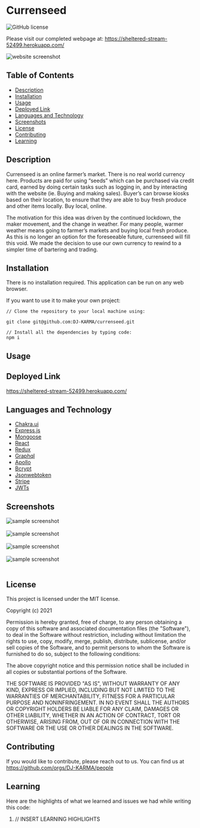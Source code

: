 # Currenseed

![GitHub license](https://img.shields.io/badge/license-MIT-ff69b4.svg)

Please visit our completed webpage at:  https://sheltered-stream-52499.herokuapp.com/

![website screenshot](./public/images/homepage.png?raw=true) 

## Table of Contents 

- [Description](#description)
- [Installation](#installation)
- [Usage](#usage)
- [Deployed Link](#deployed-link)
- [Languages and Technology](#languages-and-technology)
- [Screenshots](#screenshots)
- [License](#license)
- [Contributing](#contributing)
- [Learning](#learning)

## Description

Currenseed is an online farmer’s market. There is no real world currency here. Products are paid for using “seeds” which can be purchased via credit card, earned by doing certain tasks such as logging in, and by interacting with the website (ie. Buying and making sales). Buyer’s can browse kiosks based on their location, to ensure that they are able to buy fresh produce and other items locally. Buy local, online.

The motivation for this idea was driven by the continued lockdown, the maker movement, and the change in weather. For many people, warmer weather means going to farmer’s markets and buying local fresh produce. As this is no longer an option for the foreseeable future, currenseed will fill this void. We made the decision to use our own currency to rewind to a simpler time of bartering and trading. 


## Installation

There is no installation required. This application can be run on any web browser. 

If you want to use it to make your own project:

```
// Clone the repository to your local machine using:

git clone git@github.com:DJ-KARMA/currenseed.git

// Install all the dependencies by typing code:
npm i

```

## Usage


## Deployed Link

https://sheltered-stream-52499.herokuapp.com/

## Languages and Technology

- [Chakra.ui](https://chakra-ui.com/ "Chakra.ui")<br />
- [Express.js](https://expressjs.com/ "Express.js")<br />
- [Mongoose](https://mongoosejs.com/docs/index.html "Mongoose")<br />
- [React](https://reactjs.org/ "React")<br />
- [Redux](https://redux.js.org/ "Redux")<br />
- [Graphql](https://graphql.org/ "Graphql")<br />
- [Apollo]("https://www.apollographql.com/" "Apollo")<br />
- [Bcrypt](https://www.npmjs.com/package/bcrypt "Bcrypt")<br />
- [Jsonwebtoken](https://www.npmjs.com/package/jsonwebtoken "Jsonwebtoken")<br />
- [Stripe](https://stripe.com/docs/api "Stripe")<br />
- [JWTs](https://jwt.io/ "JWTs")<br />


## Screenshots

![sample screenshot](./public/images/signup.png?raw=true) <br /><br />
![sample screenshot](./public/images/login.png?raw=true) <br /><br />
![sample screenshot](./public/images/productpage.png?raw=true) <br /><br />
![sample screenshot](./public/images/addproduct.png?raw=true) <br /><br />

## License

This project is licensed under the MIT license.

Copyright (c) 2021 

Permission is hereby granted, free of charge, to any person obtaining a copy of this software and associated documentation files (the "Software"), to deal in the Software without restriction, including without limitation the rights to use, copy, modify, merge, publish, distribute, sublicense, and/or sell copies of the Software, and to permit persons to whom the Software is furnished to do so, subject to the following conditions:

The above copyright notice and this permission notice shall be included in all copies or substantial portions of the Software.

THE SOFTWARE IS PROVIDED "AS IS", WITHOUT WARRANTY OF ANY KIND, EXPRESS OR IMPLIED, INCLUDING BUT NOT LIMITED TO THE WARRANTIES OF MERCHANTABILITY, FITNESS FOR A PARTICULAR PURPOSE AND NONINFRINGEMENT. IN NO EVENT SHALL THE AUTHORS OR COPYRIGHT HOLDERS BE LIABLE FOR ANY CLAIM, DAMAGES OR OTHER LIABILITY, WHETHER IN AN ACTION OF CONTRACT, TORT OR OTHERWISE, ARISING FROM, OUT OF OR IN CONNECTION WITH THE SOFTWARE OR THE USE OR OTHER DEALINGS IN THE SOFTWARE.

  
## Contributing

If you would like to contribute, please reach out to us. You can find us at https://github.com/orgs/DJ-KARMA/people


## Learning
Here are the highlights of what we learned and issues we had while writing this code:

1. // INSERT LEARNING HIGHLIGHTS


